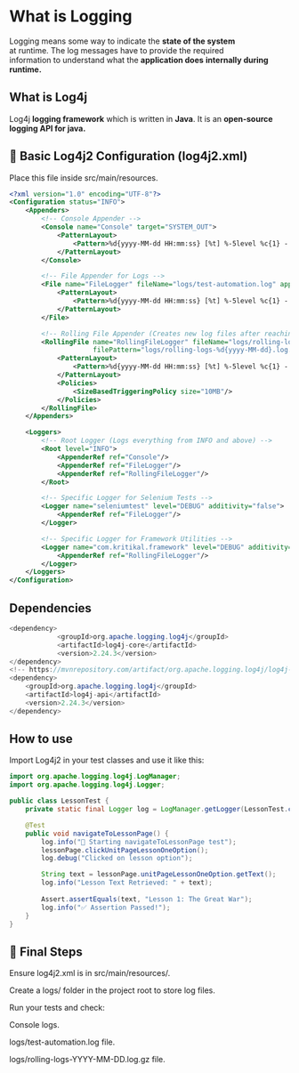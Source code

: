 # What is Logging

Logging means some way to indicate the **state of the system**  
at runtime. The log messages have to provide the required  
information to understand what the **application does**
**internally during runtime.**

## What is Log4j

Log4j **logging framework** which is written in **Java**. It is an **open-source logging API for java.**

## 📌 Basic Log4j2 Configuration (log4j2.xml)

Place this file inside src/main/resources.

```xml
<?xml version="1.0" encoding="UTF-8"?>
<Configuration status="INFO">
    <Appenders>
        <!-- Console Appender -->
        <Console name="Console" target="SYSTEM_OUT">
            <PatternLayout>
                <Pattern>%d{yyyy-MM-dd HH:mm:ss} [%t] %-5level %c{1} - %msg%n</Pattern>
            </PatternLayout>
        </Console>

        <!-- File Appender for Logs -->
        <File name="FileLogger" fileName="logs/test-automation.log" append="true">
            <PatternLayout>
                <Pattern>%d{yyyy-MM-dd HH:mm:ss} [%t] %-5level %c{1} - %msg%n</Pattern>
            </PatternLayout>
        </File>

        <!-- Rolling File Appender (Creates new log files after reaching a certain size) -->
        <RollingFile name="RollingFileLogger" fileName="logs/rolling-logs.log"
                     filePattern="logs/rolling-logs-%d{yyyy-MM-dd}.log.gz">
            <PatternLayout>
                <Pattern>%d{yyyy-MM-dd HH:mm:ss} [%t] %-5level %c{1} - %msg%n</Pattern>
            </PatternLayout>
            <Policies>
                <SizeBasedTriggeringPolicy size="10MB"/>
            </Policies>
        </RollingFile>
    </Appenders>

    <Loggers>
        <!-- Root Logger (Logs everything from INFO and above) -->
        <Root level="INFO">
            <AppenderRef ref="Console"/>
            <AppenderRef ref="FileLogger"/>
            <AppenderRef ref="RollingFileLogger"/>
        </Root>

        <!-- Specific Logger for Selenium Tests -->
        <Logger name="seleniumtest" level="DEBUG" additivity="false">
            <AppenderRef ref="FileLogger"/>
        </Logger>

        <!-- Specific Logger for Framework Utilities -->
        <Logger name="com.kritikal.framework" level="DEBUG" additivity="false">
            <AppenderRef ref="RollingFileLogger"/>
        </Logger>
    </Loggers>
</Configuration>
```

## Dependencies

```java
<dependency>
            <groupId>org.apache.logging.log4j</groupId>
            <artifactId>log4j-core</artifactId>
            <version>2.24.3</version>
</dependency>
<!-- https://mvnrepository.com/artifact/org.apache.logging.log4j/log4j-api -->
<dependency>
    <groupId>org.apache.logging.log4j</groupId>
    <artifactId>log4j-api</artifactId>
    <version>2.24.3</version>
</dependency>
```

## How to use

Import Log4j2 in your test classes and use it like this:

```java
import org.apache.logging.log4j.LogManager;
import org.apache.logging.log4j.Logger;

public class LessonTest {
    private static final Logger log = LogManager.getLogger(LessonTest.class);

    @Test
    public void navigateToLessonPage() {
        log.info("🔹 Starting navigateToLessonPage test");
        lessonPage.clickUnitPageLessonOneOption();
        log.debug("Clicked on lesson option");

        String text = lessonPage.unitPageLessonOneOption.getText();
        log.info("Lesson Text Retrieved: " + text);
        
        Assert.assertEquals(text, "Lesson 1: The Great War");
        log.info("✅ Assertion Passed!");
    }
}
```

## 📌 Final Steps

Ensure log4j2.xml is in src/main/resources/.

Create a logs/ folder in the project root to store log files.

Run your tests and check:

Console logs.

logs/test-automation.log file.

logs/rolling-logs-YYYY-MM-DD.log.gz file.
